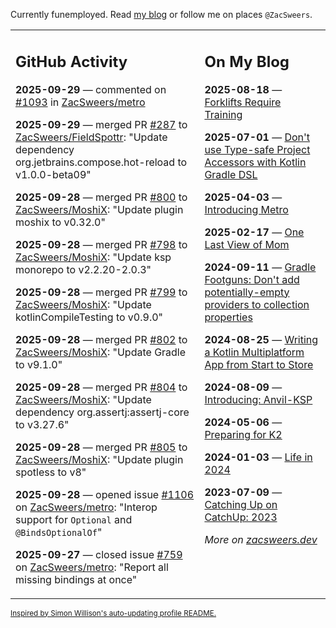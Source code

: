 Currently funemployed. Read [my blog](https://zacsweers.dev/) or follow me on places `@ZacSweers`.

<table><tr><td valign="top" width="60%">

## GitHub Activity
<!-- githubActivity starts -->
**2025-09-29** — commented on [#1093](https://github.com/ZacSweers/metro/issues/1093#issuecomment-3347239687) in [ZacSweers/metro](https://github.com/ZacSweers/metro)

**2025-09-29** — merged PR [#287](https://github.com/ZacSweers/FieldSpottr/pull/287) to [ZacSweers/FieldSpottr](https://github.com/ZacSweers/FieldSpottr): "Update dependency org.jetbrains.compose.hot-reload to v1.0.0-beta09"

**2025-09-28** — merged PR [#800](https://github.com/ZacSweers/MoshiX/pull/800) to [ZacSweers/MoshiX](https://github.com/ZacSweers/MoshiX): "Update plugin moshix to v0.32.0"

**2025-09-28** — merged PR [#798](https://github.com/ZacSweers/MoshiX/pull/798) to [ZacSweers/MoshiX](https://github.com/ZacSweers/MoshiX): "Update ksp monorepo to v2.2.20-2.0.3"

**2025-09-28** — merged PR [#799](https://github.com/ZacSweers/MoshiX/pull/799) to [ZacSweers/MoshiX](https://github.com/ZacSweers/MoshiX): "Update kotlinCompileTesting to v0.9.0"

**2025-09-28** — merged PR [#802](https://github.com/ZacSweers/MoshiX/pull/802) to [ZacSweers/MoshiX](https://github.com/ZacSweers/MoshiX): "Update Gradle to v9.1.0"

**2025-09-28** — merged PR [#804](https://github.com/ZacSweers/MoshiX/pull/804) to [ZacSweers/MoshiX](https://github.com/ZacSweers/MoshiX): "Update dependency org.assertj:assertj-core to v3.27.6"

**2025-09-28** — merged PR [#805](https://github.com/ZacSweers/MoshiX/pull/805) to [ZacSweers/MoshiX](https://github.com/ZacSweers/MoshiX): "Update plugin spotless to v8"

**2025-09-28** — opened issue [#1106](https://github.com/ZacSweers/metro/issues/1106) on [ZacSweers/metro](https://github.com/ZacSweers/metro): "Interop support for `Optional` and `@BindsOptionalOf`"

**2025-09-27** — closed issue [#759](https://github.com/ZacSweers/metro/issues/759) on [ZacSweers/metro](https://github.com/ZacSweers/metro): "Report all missing bindings at once"
<!-- githubActivity ends -->
</td><td valign="top" width="40%">

## On My Blog
<!-- blog starts -->
**2025-08-18** — [Forklifts Require Training](https://www.zacsweers.dev/forklifts-require-training/)

**2025-07-01** — [Don't use Type-safe Project Accessors with Kotlin Gradle DSL](https://www.zacsweers.dev/dont-use-type-safe-project-accessors-with-kotlin-gradle-dsl/)

**2025-04-03** — [Introducing Metro](https://www.zacsweers.dev/introducing-metro/)

**2025-02-17** — [One Last View of Mom](https://www.zacsweers.dev/one-last-view-of-mom/)

**2024-09-11** — [Gradle Footguns: Don't add potentially-empty providers to collection properties](https://www.zacsweers.dev/gradle-footgun-adding-empty-providers-to-collection-properties/)

**2024-08-25** — [Writing a Kotlin Multiplatform App from Start to Store](https://www.zacsweers.dev/writing-a-kotlin-multiplatform-app-from-start-to-store/)

**2024-08-09** — [Introducing: Anvil-KSP](https://www.zacsweers.dev/introducing-anvil-ksp/)

**2024-05-06** — [Preparing for K2](https://www.zacsweers.dev/preparing-for-k2/)

**2024-01-03** — [Life in 2024](https://www.zacsweers.dev/life-in-2024/)

**2023-07-09** — [Catching Up on CatchUp: 2023](https://www.zacsweers.dev/catching-up-on-catchup-2023/)
<!-- blog ends -->
_More on [zacsweers.dev](https://zacsweers.dev/)_
</td></tr></table>

<sub><a href="https://simonwillison.net/2020/Jul/10/self-updating-profile-readme/">Inspired by Simon Willison's auto-updating profile README.</a></sub>